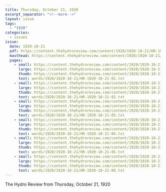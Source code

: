 ```yaml
---
title: Thursday, October 21, 1920
excerpt_separator: "<!--more-->"
layout: issue
tags:
  - "1920"
categories:
  - issues
issue:
  date: 1920-10-21
  pdf: https://content.thehydroreview.com/content/1920/1920-10-21/HR-1920-10-21.pdf
  masthead: https://content.thehydroreview.com/content/1920/1920-10-21/masthead/HR-1920-10-21.jpg
  pages:
    - small: https://content.thehydroreview.com/content/1920/1920-10-21/small/HR-1920-10-21-01.jpg
      large: https://content.thehydroreview.com/content/1920/1920-10-21/large/HR-1920-10-21-01.jpg
      thumb: https://content.thehydroreview.com/content/1920/1920-10-21/thumbnails/HR-1920-10-21-01.jpg
      text: words/1920/1920-10-21/HR-1920-10-21-01.txt
    - small: https://content.thehydroreview.com/content/1920/1920-10-21/small/HR-1920-10-21-02.jpg
      large: https://content.thehydroreview.com/content/1920/1920-10-21/large/HR-1920-10-21-02.jpg
      thumb: https://content.thehydroreview.com/content/1920/1920-10-21/thumbnails/HR-1920-10-21-02.jpg
      text: words/1920/1920-10-21/HR-1920-10-21-02.txt
    - small: https://content.thehydroreview.com/content/1920/1920-10-21/small/HR-1920-10-21-03.jpg
      large: https://content.thehydroreview.com/content/1920/1920-10-21/large/HR-1920-10-21-03.jpg
      thumb: https://content.thehydroreview.com/content/1920/1920-10-21/thumbnails/HR-1920-10-21-03.jpg
      text: words/1920/1920-10-21/HR-1920-10-21-03.txt
    - small: https://content.thehydroreview.com/content/1920/1920-10-21/small/HR-1920-10-21-04.jpg
      large: https://content.thehydroreview.com/content/1920/1920-10-21/large/HR-1920-10-21-04.jpg
      thumb: https://content.thehydroreview.com/content/1920/1920-10-21/thumbnails/HR-1920-10-21-04.jpg
      text: words/1920/1920-10-21/HR-1920-10-21-04.txt
    - small: https://content.thehydroreview.com/content/1920/1920-10-21/small/HR-1920-10-21-05.jpg
      large: https://content.thehydroreview.com/content/1920/1920-10-21/large/HR-1920-10-21-05.jpg
      thumb: https://content.thehydroreview.com/content/1920/1920-10-21/thumbnails/HR-1920-10-21-05.jpg
      text: words/1920/1920-10-21/HR-1920-10-21-05.txt
    - small: https://content.thehydroreview.com/content/1920/1920-10-21/small/HR-1920-10-21-06.jpg
      large: https://content.thehydroreview.com/content/1920/1920-10-21/large/HR-1920-10-21-06.jpg
      thumb: https://content.thehydroreview.com/content/1920/1920-10-21/thumbnails/HR-1920-10-21-06.jpg
      text: words/1920/1920-10-21/HR-1920-10-21-06.txt
---
```


The Hydro Review from Thursday, October 21, 1920

<!--more-->

